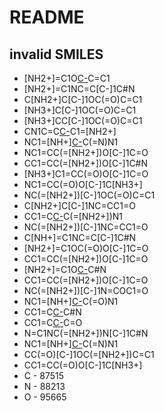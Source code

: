 # README

## invalid SMILES
* [NH2+]=C1O[C-](C=O)C=C1
* [NH2+]=C1NC=C[C-]1C#N
* C[NH2+]C[C-]1OC(=O)C=C1
* [NH3+]C[C-]1OC(=O)C=C1
* [NH3+]CC[C-]1OC(=O)C=C1
* CN1C=C[C-](C#N)C1=[NH2+]
* NC1=[NH+][C-](C=O)C(=N)N1
* NC1=CC(=[NH2+])O[C-]1C=O
* CC1=CC(=[NH2+])O[C-]1C#N
* [NH3+]C1=CC(=O)O[C-]1C=O
* NC1=CC(=O)O[C-]1C[NH3+]
* NC(=[NH2+])[C-]1OC(=O)C=C1
* C[NH2+]C[C-]1NC=CC1=O
* CC1=C[C-](C#N)C(=[NH2+])N1
* NC(=[NH2+])[C-]1NC=CC1=O
* C[NH+]=C1NC=C[C-]1C#N
* [NH2+]=C1OC(=O)O[C-]1C=O
* CC1=CC(=[NH2+])O[C-]1C=O
* [NH2+]=C1O[C-](C=C1)C#N
* CC1=CC(=[NH2+])O[C-]1C=O
* NC(=[NH2+])[C-]1N=COC1=O
* NC1=[NH+][C-](C#N)C(=O)N1
* CC1=C[C-](OC1=[NH2+])C#N
* CC1=C[C-](OC1=[NH2+])C=O
* N=C1NC(=[NH2+])N[C-]1C#N
* NC1=[NH+][C-](C#N)C(=N)N1
* CC(=O)[C-]1OC(=[NH2+])C=C1
* CC1=CC(=O)O[C-]1C[NH3+]
* C - 87515
* N - 88213
* O - 95665